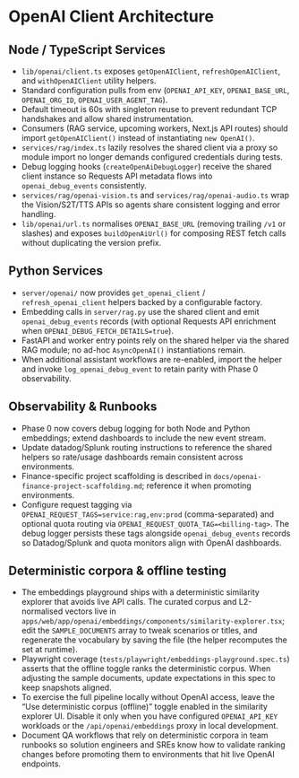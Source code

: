 # OpenAI Client Architecture

## Node / TypeScript Services
- `lib/openai/client.ts` exposes `getOpenAIClient`, `refreshOpenAIClient`, and `withOpenAIClient` utility helpers.
- Standard configuration pulls from env (`OPENAI_API_KEY`, `OPENAI_BASE_URL`, `OPENAI_ORG_ID`, `OPENAI_USER_AGENT_TAG`).
- Default timeout is 60s with singleton reuse to prevent redundant TCP handshakes and allow shared instrumentation.
- Consumers (RAG service, upcoming workers, Next.js API routes) should import `getOpenAIClient()` instead of instantiating `new OpenAI()`.
- `services/rag/index.ts` lazily resolves the shared client via a proxy so module import no longer demands configured credentials during tests.
- Debug logging hooks (`createOpenAiDebugLogger`) receive the shared client instance so Requests API metadata flows into `openai_debug_events` consistently.
- `services/rag/openai-vision.ts` and `services/rag/openai-audio.ts` wrap the Vision/S2T/TTS APIs so agents share consistent logging and error handling.
- `lib/openai/url.ts` normalises `OPENAI_BASE_URL` (removing trailing `/v1` or slashes) and exposes `buildOpenAiUrl()` for composing REST fetch calls without duplicating the version prefix.

## Python Services
- `server/openai/` now provides `get_openai_client` / `refresh_openai_client` helpers backed by a configurable factory.
- Embedding calls in `server/rag.py` use the shared client and emit `openai_debug_events` records (with optional Requests API enrichment when `OPENAI_DEBUG_FETCH_DETAILS=true`).
- FastAPI and worker entry points rely on the shared helper via the shared RAG module; no ad-hoc `AsyncOpenAI()` instantiations remain.
- When additional assistant workflows are re-enabled, import the helper and invoke `log_openai_debug_event` to retain parity with Phase 0 observability.

## Observability & Runbooks
- Phase 0 now covers debug logging for both Node and Python embeddings; extend dashboards to include the new event stream.
- Update datadog/Splunk routing instructions to reference the shared helpers so rate/usage dashboards remain consistent across environments.
- Finance-specific project scaffolding is described in `docs/openai-finance-project-scaffolding.md`; reference it when promoting environments.
- Configure request tagging via `OPENAI_REQUEST_TAGS=service:rag,env:prod` (comma-separated) and optional quota routing via `OPENAI_REQUEST_QUOTA_TAG=<billing-tag>`. The debug logger persists these tags alongside `openai_debug_events` records so Datadog/Splunk and quota monitors align with OpenAI dashboards.

## Deterministic corpora & offline testing
- The embeddings playground ships with a deterministic similarity explorer that avoids live API calls. The curated corpus and L2-normalised vectors live in `apps/web/app/openai/embeddings/components/similarity-explorer.tsx`; edit the `SAMPLE_DOCUMENTS` array to tweak scenarios or titles, and regenerate the vocabulary by saving the file (the helper recomputes the set at runtime).
- Playwright coverage (`tests/playwright/embeddings-playground.spec.ts`) asserts that the offline toggle ranks the deterministic corpus. When adjusting the sample documents, update expectations in this spec to keep snapshots aligned.
- To exercise the full pipeline locally without OpenAI access, leave the “Use deterministic corpus (offline)” toggle enabled in the similarity explorer UI. Disable it only when you have configured `OPENAI_API_KEY` workloads or the `/api/openai/embeddings` proxy in local development.
- Document QA workflows that rely on deterministic corpora in team runbooks so solution engineers and SREs know how to validate ranking changes before promoting them to environments that hit live OpenAI endpoints.
